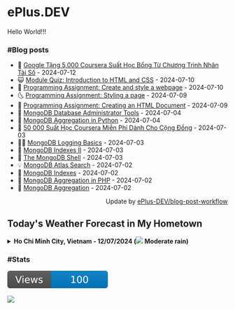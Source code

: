 # ePlus.DEV

Hello World!!!

### #Blog posts

- 🧰 [Google Tặng 5,000 Coursera Suất Học Bổng Từ Chương Trình Nhân Tài Số](https://eplus.dev/google-tang-5000-coursera-suat-hoc-bong-tu-chuong-trinh-nhan-tai-so) - 2024-07-12 
- 😺 [Module Quiz: Introduction to HTML and CSS](https://eplus.dev/module-quiz-introduction-to-html-and-css) - 2024-07-10 
- 🗽 [Programming Assignment: Create and style a webpage](https://eplus.dev/programming-assignment-create-and-style-a-webpage) - 2024-07-10 
- 🌜 [Programming Assignment: Styling a page](https://eplus.dev/programming-assignment-styling-a-page) - 2024-07-09 
- 📝 [Programming Assignment: Creating an HTML Document](https://eplus.dev/programming-assignment-creating-an-html-document) - 2024-07-09 
- 🚀 [MongoDB Database Administrator Tools](https://eplus.dev/mongodb-database-administrator-tools) - 2024-07-04 
- 💼 [MongoDB Aggregation in Python](https://eplus.dev/mongodb-aggregation-in-python) - 2024-07-04 
- 🦣 [50 000 Suất Học Coursera Miễn Phí Dành Cho Cộng Đồng](https://eplus.dev/50-000-suat-hoc-coursera-mien-phi-danh-cho-cong-dong) - 2024-07-03 
- 👨‍🏫 [MongoDB Logging Basics](https://eplus.dev/mongodb-logging-basics) - 2024-07-03 
- 🔭 [MongoDB Indexes II](https://eplus.dev/mongodb-indexes-ii) - 2024-07-03 
- 🤡 [The MongoDB Shell](https://eplus.dev/the-mongodb-shell) - 2024-07-03 
- 💡 [MongoDB Atlas Search](https://eplus.dev/mongodb-atlas-search) - 2024-07-02 
- 🦣 [MongoDB Indexes](https://eplus.dev/mongodb-indexes) - 2024-07-02 
- 💪 [MongoDB Aggregation in PHP](https://eplus.dev/mongodb-aggregation-in-php) - 2024-07-02 
- 🤡 [MongoDB Aggregation](https://eplus.dev/mongodb-aggregation) - 2024-07-02 


<div align="right">
    Update by <a target="_blank" href="https://github.com/ePlus-DEV/blog-post-workflow">ePlus-DEV/blog-post-workflow</a>
</div>


## Today's Weather Forecast in My Hometown



<details>
    <summary><b>Ho Chi Minh City, Vietnam - 12/07/2024 (<img src="https://cdn.weatherapi.com/weather/64x64/day/302.png" width="25" /> Moderate rain)</b>
    </summary>

    
<table>
    <tr>
        <th>Hour</th>
        <td>00:00</td><td>01:00</td><td>02:00</td><td>03:00</td><td>04:00</td><td>05:00</td><td>06:00</td><td>07:00</td><td>08:00</td><td>09:00</td><td>10:00</td><td>11:00</td><td>12:00</td><td>13:00</td><td>14:00</td><td>15:00</td><td>16:00</td><td>17:00</td><td>18:00</td><td>19:00</td><td>20:00</td><td>21:00</td><td>22:00</td><td>23:00</td>
    </tr>
    <tr>
        <th>Weather</th>
        <td><img src="https://cdn.weatherapi.com/weather/64x64/night/176.png"></img></td><td><img src="https://cdn.weatherapi.com/weather/64x64/night/353.png"></img></td><td><img src="https://cdn.weatherapi.com/weather/64x64/night/176.png"></img></td><td><img src="https://cdn.weatherapi.com/weather/64x64/night/353.png"></img></td><td><img src="https://cdn.weatherapi.com/weather/64x64/night/176.png"></img></td><td><img src="https://cdn.weatherapi.com/weather/64x64/night/119.png"></img></td><td><img src="https://cdn.weatherapi.com/weather/64x64/day/353.png"></img></td><td><img src="https://cdn.weatherapi.com/weather/64x64/day/353.png"></img></td><td><img src="https://cdn.weatherapi.com/weather/64x64/day/122.png"></img></td><td><img src="https://cdn.weatherapi.com/weather/64x64/day/119.png"></img></td><td><img src="https://cdn.weatherapi.com/weather/64x64/day/116.png"></img></td><td><img src="https://cdn.weatherapi.com/weather/64x64/day/116.png"></img></td><td><img src="https://cdn.weatherapi.com/weather/64x64/day/116.png"></img></td><td><img src="https://cdn.weatherapi.com/weather/64x64/day/119.png"></img></td><td><img src="https://cdn.weatherapi.com/weather/64x64/day/116.png"></img></td><td><img src="https://cdn.weatherapi.com/weather/64x64/day/122.png"></img></td><td><img src="https://cdn.weatherapi.com/weather/64x64/day/119.png"></img></td><td><img src="https://cdn.weatherapi.com/weather/64x64/day/116.png"></img></td><td><img src="https://cdn.weatherapi.com/weather/64x64/day/116.png"></img></td><td><img src="https://cdn.weatherapi.com/weather/64x64/night/176.png"></img></td><td><img src="https://cdn.weatherapi.com/weather/64x64/night/116.png"></img></td><td><img src="https://cdn.weatherapi.com/weather/64x64/night/116.png"></img></td><td><img src="https://cdn.weatherapi.com/weather/64x64/night/113.png"></img></td><td><img src="https://cdn.weatherapi.com/weather/64x64/night/116.png"></img></td>
    </tr>
    <tr>
        <th>Condition</th>
        <td width="200px">Patchy rain nearby</td><td width="200px">Light rain shower</td><td width="200px">Patchy rain nearby</td><td width="200px">Light rain shower</td><td width="200px">Patchy rain nearby</td><td width="200px">Cloudy </td><td width="200px">Light rain shower</td><td width="200px">Light rain shower</td><td width="200px">Overcast </td><td width="200px">Cloudy </td><td width="200px">Partly Cloudy </td><td width="200px">Partly Cloudy </td><td width="200px">Partly Cloudy </td><td width="200px">Cloudy </td><td width="200px">Partly Cloudy </td><td width="200px">Overcast </td><td width="200px">Cloudy </td><td width="200px">Partly Cloudy </td><td width="200px">Partly Cloudy </td><td width="200px">Patchy rain nearby</td><td width="200px">Partly Cloudy </td><td width="200px">Partly Cloudy </td><td width="200px">Clear</td><td width="200px">Partly Cloudy </td>
    </tr>
    <tr>
        <th>Temperature</th>
        <td>25.2 °C</td><td>25.2 °C</td><td>25.1 °C</td><td>25 °C</td><td>24.8 °C</td><td>24.8 °C</td><td>24.9 °C</td><td>25.3 °C</td><td>26 °C</td><td>26.4 °C</td><td>27.6 °C</td><td>28.4 °C</td><td>28.6 °C</td><td>29 °C</td><td>28.9 °C</td><td>29 °C</td><td>29.1 °C</td><td>28.5 °C</td><td>27.4 °C</td><td>26.3 °C</td><td>25.9 °C</td><td>25.8 °C</td><td>27.2 °C</td><td>25.4 °C</td>
    </tr>
    <tr>
        <th>Wind</th>
        <td>9 kph</td><td>9.4 kph</td><td>7.9 kph</td><td>7.2 kph</td><td>6.1 kph</td><td>6.8 kph</td><td>7.2 kph</td><td>10.1 kph</td><td>13 kph</td><td>15.8 kph</td><td>13.7 kph</td><td>15.1 kph</td><td>18 kph</td><td>18 kph</td><td>18 kph</td><td>18.4 kph</td><td>20.2 kph</td><td>19.1 kph</td><td>16.2 kph</td><td>14 kph</td><td>13 kph</td><td>14 kph</td><td>15.1 kph</td><td>14 kph</td>
    </tr>
</table>


<div align="right">
    Updated at: 2024-07-12T15:25:54Z - by <a target="_blank"
        href="https://github.com/ePlus-DEV/weather-forecast">ePlus-DEV/weather-forecast</a>
</div>
</details>


### #Stats

[![Image of counter](https://github.com/ePlus-DEV/view-counter/blob/main/svg/685088620/badge.svg)](https://github.com/ePlus-DEV/view-counter/blob/main/readme/685088620/week.md)

![](https://komarev.com/ghpvc/?username=ePlus-DEV&style=for-the-badge)

